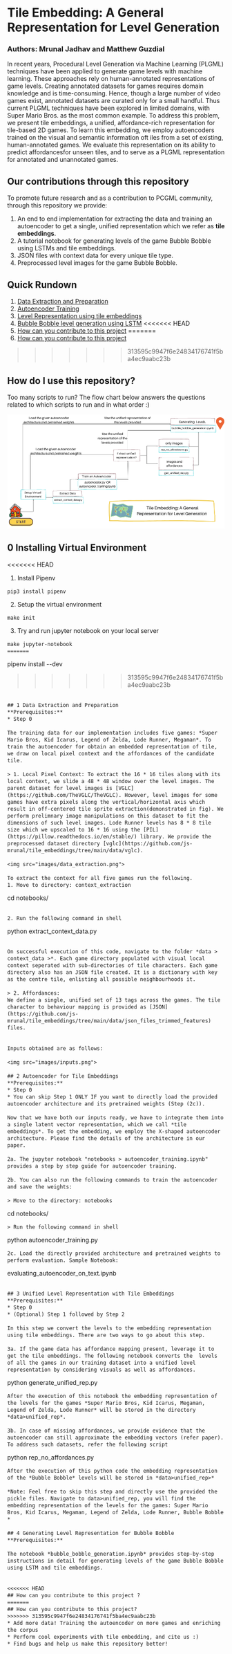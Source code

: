 # Tile Embedding: A General Representation for Level Generation
### Authors: Mrunal Jadhav and Matthew Guzdial 

In  recent  years,  Procedural  Level  Generation  via  Machine Learning (PLGML) techniques have been applied to generate game levels with machine learning. These approaches rely on human-annotated representations of game levels. Creating annotated datasets for games requires domain knowledge and is time-consuming. Hence, though a large number of video games exist, annotated datasets are curated only for a small handful. Thus current PLGML techniques have been explored in limited domains, with Super Mario Bros. as the most common example. To address this problem, we present tile embeddings,  a  unified,  affordance-rich  representation  for  tile-based  2D  games.  To  learn  this  embedding,  we  employ  autoencoders trained on the visual and semantic information oft iles from a set of existing, human-annotated games. We evaluate this representation on its ability to predict affordancesfor unseen tiles, and to serve as a PLGML representation for annotated and unannotated games.

## Our contributions through this repository
To promote future research and as a contribution to PCGML community, through this repository we provide:
1. An end to end implementation for extracting the data and training an autoencoder to get a single, unified representation which we refer as **tile embeddings**.
2. A tutorial notebook for generating levels of the game Bubble Bobble using LSTMs and tile embeddings.
3. JSON files with context data for every unique tile type.
4. Preprocessed level images for the game Bubble Bobble. 

<!-- Paper: 
Please cite : -->

## Quick Rundown
1. [Data Extraction and Preparation](#1-data-extraction-and-preparation)
2. [Autoencoder Training](#2-autoencoder-for-tile-embeddings)
3. [Level Representation using tile embeddings](#3-unified-level-representation-with-tile-embeddings)
4. [Bubble Bobble level generation using LSTM](#4-generating-level-representation-for-bubble-bobble)
<<<<<<< HEAD
5. [How can you contribute to this project](#how-can-you-contribute-to-this-project-?)
=======
5. [How can you contribute to this project](#how-can-you-contribute-to-this-project?)
>>>>>>> 313595c9947f6e24834176741f5ba4ec9aabc23b


## How do I use this repository?

Too many scripts to run? The flow chart below answers the questions related to which scripts to run and in what order :) 

<img src="images/roadmap.png">

## 0 Installing Virtual Environment
<<<<<<< HEAD
1. Install Pipenv
```
pip3 install pipenv
```
2. Setup the virtual environment 
```
make init
```
3. Try and run jupyter notebook on your local server
```
make jupyter-notebook
=======

```
pipenv install --dev
>>>>>>> 313595c9947f6e24834176741f5ba4ec9aabc23b
```

## 1 Data Extraction and Preparation
**Prerequisites:**
* Step 0

The training data for our implementation includes five games: *Super Mario Bros, Kid Icarus, Legend of Zelda, Lode Runner, Megaman*. To train the autoencoder for obtain an embedded representation of tile, we draw on local pixel context and the affordances of the candidate tile. 

> 1. Local Pixel Context: To extract the 16 * 16 tiles along with its local context, we slide a 48 * 48 window over the level images. The parent dataset for level images is [VGLC](https://github.com/TheVGLC/TheVGLC). However, level images for some games have extra pixels along the vertical/horizontal axis which result in off-centered tile sprite extraction(demonstrated in fig). We perform prelimnary image manipulations on this dataset to fit the dimensions of such level images. Lode Runner levels has 8 * 8 tile size which we upscaled to 16 * 16 using the [PIL](https://pillow.readthedocs.io/en/stable/) library. We provide the preprocessed dataset directory [vglc](https://github.com/js-mrunal/tile_embeddings/tree/main/data/vglc).

<img src="images/data_extraction.png">

To extract the context for all five games run the following. 
1. Move to directory: context_extraction
```
cd notebooks/
```

2. Run the following command in shell
```
python extract_context_data.py
```

On successful execution of this code, navigate to the folder *data > context_data >*. Each game directory populated with visual local context seperated with sub-directories of tile characters. Each game directory also has an JSON file created. It is a dictionary with key as the centre tile, enlisting all possible neighbourhoods it. 

> 2. Affordances: 
We define a single, unified set of 13 tags across the games. The tile character to behaviour mapping is provided as [JSON](https://github.com/js-mrunal/tile_embeddings/tree/main/data/json_files_trimmed_features) files. 
    
    
Inputs obtained are as follows: 

<img src="images/inputs.png">

## 2 Autoencoder for Tile Embeddings
**Prerequisites:**
* Step 0
* You can skip Step 1 ONLY IF you want to directly load the provided autoencoder architecture and its pretrained weights (Step (2c)).

Now that we have both our inputs ready, we have to integrate them into a single latent vector representation, which we call *tile embeddings*. To get the embedding, we employ the X-shaped autoencoder architecture. Please find the details of the architecture in our paper. 

2a. The jupyter notebook "notebooks > autoencoder_training.ipynb" provides a step by step guide for autoencoder training. 

2b. You can also run the following commands to train the autoencoder and save the weights:

> Move to the directory: notebooks
```
cd notebooks/
```
> Run the following command in shell
```
python autoencoder_training.py
```
2c. Load the directly provided architecture and pretrained weights to perform evaluation. Sample Notebook:  
```
evaluating_autoencoder_on_text.ipynb
```

## 3 Unified Level Representation with Tile Embeddings
**Prerequisites:**
* Step 0
* (Optional) Step 1 followed by Step 2 

In this step we convert the levels to the embedding representation using tile embeddings. There are two ways to go about this step. 

3a. If the game data has affordance mapping present, leverage it to get the tile embeddings. The following notebook converts the  levels of all the games in our training dataset into a unified level representation by considering visuals as well as affordances. 
```
python generate_unified_rep.py
```
After the execution of this notebook the embedding representation of the levels for the games *Super Mario Bros, Kid Icarus, Megaman, Legend of Zelda, Lode Runner* will be stored in the directory *data>unified_rep*. 

3b. In case of missing affordances, we provide evidence that the autoencoder can still approximate the embedding vectors (refer paper). To address such datasets, refer the following script
```
python rep_no_affordances.py
```
After the execution of this python code the embedding representation of the *Bubble Bobble* levels will be stored in *data>unified_rep>* 

*Note: Feel free to skip this step and directly use the provided the pickle files. Navigate to data>unified_rep, you will find the embedding representation of the levels for the games: Super Mario Bros, Kid Icarus, Megaman, Legend of Zelda, Lode Runner, Bubble Bobble *

## 4 Generating Level Representation for Bubble Bobble
**Prerequisites:**

The notebook *bubble_bobble_generation.ipynb* provides step-by-step instructions in detail for generating levels of the game Bubble Bobble using LSTM and tile embeddings.
 

<<<<<<< HEAD
## How can you contribute to this project ?
=======
## How can you contribute to this project?
>>>>>>> 313595c9947f6e24834176741f5ba4ec9aabc23b
* Add more data! Training the autoencoder on more games and enriching the corpus 
* Perform cool experiments with tile embedding, and cite us :)
* Find bugs and help us make this repository better!
